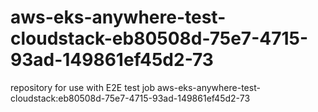 # aws-eks-anywhere-test-cloudstack-eb80508d-75e7-4715-93ad-149861ef45d2-73
repository for use with E2E test job aws-eks-anywhere-test-cloudstack:eb80508d-75e7-4715-93ad-149861ef45d2-73
